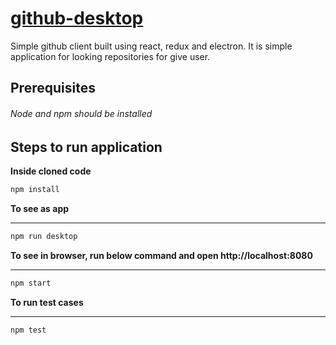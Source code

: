 
# [github-desktop](http://github.com/geekgugi/)

Simple github client built using react, redux and electron. It is simple application for
looking repositories for give user.

## Prerequisites
###### Node and npm should be installed

## Steps to run application

**Inside cloned code**
```sh
npm install
```
**To see as app**
****
```sh
npm run desktop
```

**To see in browser, run below command and open http://localhost:8080**
****
```sh
npm start
```

**To run test cases**
****
```sh
npm test
```

